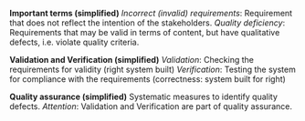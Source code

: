 **Important terms (simplified)**
*Incorrect (invalid) requirements*: Requirement that does not reflect the intention of the stakeholders.
*Quality deficiency*: Requirements that may be valid in terms of content, but have qualitative defects, i.e. violate quality criteria.

**Validation and Verification (simplified)**
*Validation*: Checking the requirements for validity (right system built)
*Verification*: Testing the system for compliance with the requirements (correctness: system built for right)

**Quality assurance (simplified)**
Systematic measures to identify quality defects.
*Attention*: Validation and Verification are part of quality assurance.